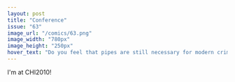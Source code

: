 ```yaml
---
layout: post
title: "Conference"
issue: "63"
image_url: "/comics/63.png"
image_width: "780px"
image_height: "250px"
hover_text: "Do you feel that pipes are still necessary for modern crime solving?  &quot;Didn't you hear my previous answer?&quot;"
---
```

I'm at CHI2010!
